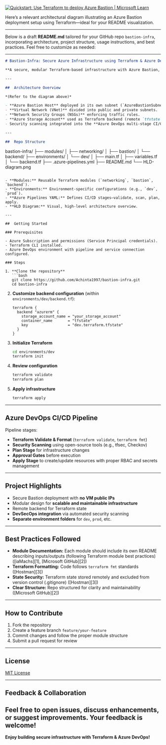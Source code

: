 [![Quickstart: Use Terraform to deploy Azure Bastion | Microsoft Learn](https://images.openai.com/thumbnails/url/zixt73icu1mUUVJSUGylr5-al1xUWVCSmqJbkpRnoJdeXJJYkpmsl5yfq5-Zm5ieWmxfaAuUsXL0S7F0Tw4xCqgsijCICnbzNvIuyglJy0j1qyjIKvP3KveND_YNcjfw8Q0yTjMJD8lOL_QydtaNyPBMC3FLTNJVKwYAw-Aovw)](https://learn.microsoft.com/en-us/azure/bastion/quickstart-deploy-terraform?utm_source=chatgpt.com)

Here’s a relevant architectural diagram illustrating an Azure Bastion deployment setup using Terraform—ideal for your README visualization.

---

Below is a draft **README.md** tailored for your GitHub repo `bastion-infra`, incorporating architecture, project structure, usage instructions, and best practices. Feel free to customize as needed:

---

```markdown
# Bastion-Infra: Secure Azure Infrastructure using Terraform & Azure DevOps

**A secure, modular Terraform-based infrastructure with Azure Bastion, deployed through Azure DevOps pipelines with integrated code security scanning.**

---

##  Architecture Overview

*(Refer to the diagram above)*

- **Azure Bastion Host** deployed in its own subnet (`AzureBastionSubnet`) to enable secure VM access (SSH/RDP) **without public IPs**.
- **Virtual Network (VNet)** divided into public and private subnets.
- **Network Security Groups (NSGs)** enforcing traffic rules.
- **Azure Storage Account** used as Terraform backend (remote `tfstate` storage).
- Security scanning integrated into the **Azure DevOps multi-stage CI/CD pipeline**.

---

##  Repo Structure

```

bastion-infra/
├── modules/
│   ├── networking/
│   ├── bastion/
│   └── backend/
├── environments/
│   └── dev/
│       ├── main.tf
│       ├── variables.tf
│       └── backend.tf
├── .azure-pipelines.yml
├── README.md
└── HLD-diagram.png

````

- **Modules:** Reusable Terraform modules (`networking`, `bastion`, `backend`).
- **Environments:** Environment-specific configurations (e.g., `dev`, `prod`).
- **Azure Pipelines YAML:** Defines CI/CD stages—validate, scan, plan, apply.
- **HLD Diagram:** Visual, high-level architecture overview.

---

##  Getting Started

### Prerequisites

- Azure Subscription and permissions (Service Principal credentials).
- Terraform CLI installed.
- Azure DevOps environment with pipeline and service connection configured.

### Steps

1. **Clone the repository**
   ```bash
   git clone https://github.com/Achinta1997/bastion-infra.git
   cd bastion-infra
````

2. **Customize backend configuration** (within `environments/dev/backend.tf`):

   ```hcl
   terraform {
     backend "azurerm" {
       storage_account_name = "your_storage_account"
       container_name       = "tfstate"
       key                  = "dev.terraform.tfstate"
     }
   }
   ```

3. **Initialize Terraform**

   ```bash
   cd environments/dev
   terraform init
   ```

4. **Review configuration**

   ```bash
   terraform validate
   terraform plan
   ```

5. **Apply infrastructure**

   ```bash
   terraform apply
   ```

---

## Azure DevOps CI/CD Pipeline

Pipeline stages:

* **Terraform Validate & Format** (`terraform validate`, `terraform fmt`)
* **Security Scanning** using open-source tools (e.g., tfsec, Checkov)
* **Plan Stage** for infrastructure changes
* **Approval Gates** before execution
* **Apply Stage** to create/update resources with proper RBAC and secrets management

---

## Project Highlights

* Secure Bastion deployment with **no VM public IPs**
* Modular design for **scalable and maintainable infrastructure**
* Remote backend for Terraform state
* **DevSecOps integration** via automated security scanning
* **Separate environment folders** for `dev`, `prod`, etc.

---

## Best Practices Followed

* **Module Documentation:** Each module should include its own README describing inputs/outputs (following Terraform module best practices) ([iaMachs][1], [Microsoft GitHub][2])
* **Terraform Formatting:** Code follows `terraform fmt` standards ([Hostman][3])
* **State Security:** Terraform state stored remotely and excluded from version control (.gitignore) ([Hostman][3])
* **Clear Structure:** Repo structured for clarity and maintainability ([Microsoft GitHub][2])

---

## How to Contribute

1. Fork the repository
2. Create a feature branch `feature/your-feature`
3. Commit changes and follow the proper module structure
4. Submit a pull request for review

---

## License

[MIT License](LICENSE)

---

## Feedback & Collaboration

## Feel free to open issues, discuss enhancements, or suggest improvements. Your feedback is welcome!

**Enjoy building secure infrastructure with Terraform & Azure DevOps!**

```

